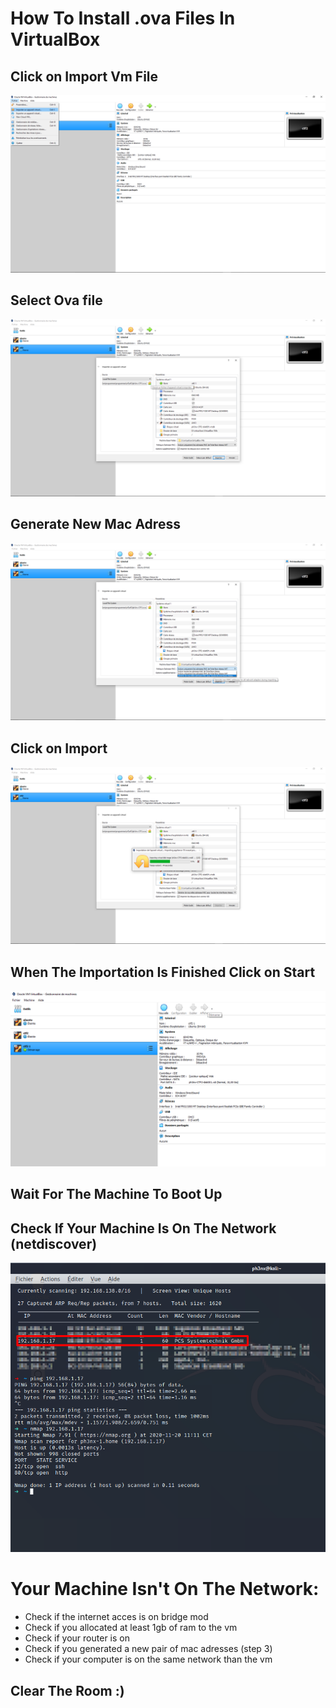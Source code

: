 # How To Install .ova Files In VirtualBox


## Click on Import Vm File
![](tuto1.png)

## Select Ova file
![](tuto1,5.png)

## Generate New Mac Adress 
![](tuto2.png)

## Click on Import
![](tuto3.png)

## When The Importation Is Finished Click on Start
![](tuto4,5.png)

## Wait For The Machine To Boot Up


## Check If Your Machine Is On The Network (netdiscover)
![](tuto5.png)

# Your Machine Isn't On The Network:
* Check if the internet acces is on bridge mod
* Check if you allocated at least 1gb of ram to the vm
* Check if your router is on
* Check if you generated a new pair of mac adresses (step 3)
* Check if your computer is on the same network than the vm

## Clear The Room :)
